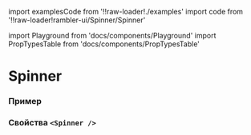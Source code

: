 import examplesCode from '!!raw-loader!./examples'
import code from '!!raw-loader!rambler-ui/Spinner/Spinner'

import Playground from 'docs/components/Playground'
import PropTypesTable from 'docs/components/PropTypesTable'

# Spinner

### Пример
<Playground code={examplesCode} />

### Свойства `<Spinner />`
<PropTypesTable code={code} />
